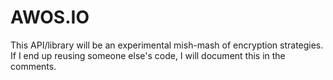 # AWOS.IO
This API/library will be an experimental mish-mash of encryption strategies. If I end up reusing someone else's code, I will document this in the comments.
